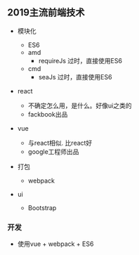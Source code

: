 ## 2019主流前端技术
 * 模块化
   + ES6
   + amd 
     - requireJs 过时，直接使用ES6
   + cmd
     - seaJs 过时，直接使用ES6
     
 * react 
   + 不确定怎么用，是什么。好像ui之类的
   + fackbook出品
 * vue
   + 与react相似. 比react好
   + google工程师出品
   
 * 打包
   + webpack
   
 * ui
   + Bootstrap

### 开发
 * 使用vue + webpack + ES6
 
 
